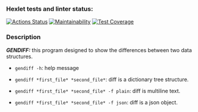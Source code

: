 ### Hexlet tests and linter status:
[![Actions Status](https://github.com/olegmarlat/python-project-50/actions/workflows/hexlet-check.yml/badge.svg)](https://github.com/olegmarlat/python-project-50/actions)
[![Maintainability](https://api.codeclimate.com/v1/badges/3746f37b938d760e3c51/maintainability)](https://codeclimate.com/github/olegmarlat/python-project-50/maintainability)
[![Test Coverage](https://api.codeclimate.com/v1/badges/3746f37b938d760e3c51/test_coverage)](https://codeclimate.com/github/olegmarlat/python-project-50/test_coverage)
### Description
**_GENDIFF:_** this program designed to show the differences between two data structures.

+ `gendiff -h`: help message

+ `gendiff *first_file* *second_file*`: diff is a dictionary tree structure. 

+ `gendiff *first_file* *second_file* -f plain`: diff is multiline text.

+ `gendiff *first_file* *second_file* -f json`: diff is a json object.

